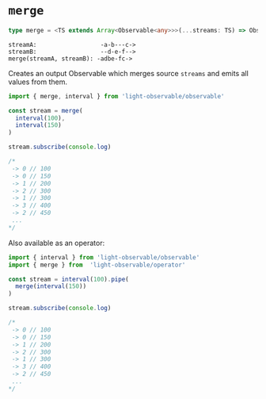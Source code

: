 # `merge`
```typescript
type merge = <TS extends Array<Observable<any>>>(...streams: TS) => Observable<TS extends Array<Observable<infer T>> ? T : void>
```

```
streamA:                  -a-b---c->
streamB:                  --d-e-f-->
merge(streamA, streamB): -adbe-fc->
```

Creates an output Observable which merges source `streams` and emits all values from them.
```typescript
import { merge, interval } from 'light-observable/observable'

const stream = merge(
  interval(100),
  interval(150)
)

stream.subscribe(console.log)

/*
 -> 0 // 100
 -> 0 // 150
 -> 1 // 200
 -> 2 // 300
 -> 1 // 300
 -> 3 // 400
 -> 2 // 450
 ...
*/
```

Also available as an operator:
```typescript
import { interval } from 'light-observable/observable'
import { merge } from  'light-observable/operator'

const stream = interval(100).pipe(
  merge(interval(150))
)

stream.subscribe(console.log)

/*
 -> 0 // 100
 -> 0 // 150
 -> 1 // 200
 -> 2 // 300
 -> 1 // 300
 -> 3 // 400
 -> 2 // 450
 ...
*/
```

